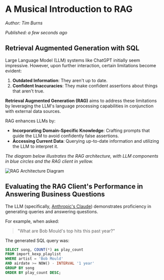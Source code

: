 # A Musical Introduction to RAG

*Author: Tim Burns*

*Published: a few seconds ago*

## Retrieval Augmented Generation with SQL

Large Language Model (LLM) systems like ChatGPT initially seem impressive. However, upon further interaction, certain limitations become evident:

1. **Outdated Information**: They aren't up to date.
2. **Confident Inaccuracies**: They make confident assertions about things that aren't true.

**Retrieval Augmented Generation (RAG)** aims to address these limitations by leveraging the LLM's language processing capabilities in conjunction with external data sources.

RAG enhances LLMs by:

- **Incorporating Domain-Specific Knowledge**: Crafting prompts that guide the LLM to avoid confidently false assertions.
- **Accessing Current Data**: Querying up-to-date information and utilizing the LLM to interpret it.

*The diagram below illustrates the RAG architecture, with LLM components in blue circles and the RAG client in yellow.*

![RAG Architecture Diagram](https://static.wixstatic.com/media/4ae1bd_0281ef63cbbf48a1bdf2a9ae217ac462~mv2.png)

## Evaluating the RAG Client's Performance in Answering Business Questions

The LLM (specifically, [Anthropic's Claude](https://console.anthropic.com)) demonstrates proficiency in generating queries and answering questions.

For example, when asked:

> "What are Bob Mould's top hits this past year?"

The generated SQL query was:

```sql
SELECT song, COUNT(*) as play_count
FROM import_kexp_playlist
WHERE artist = 'Bob Mould'
AND airdate >= NOW() - INTERVAL '1 year'
GROUP BY song
ORDER BY play_count DESC;
